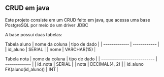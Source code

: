 ## CRUD em java

Este projeto consiste em um CRUD feito em java, que acessa uma base PostgreSQL por meio de um driver JDBC

A base possui duas tabelas:

Tabela aluno
| nome da coluna | tipo de dado |
| -------------  | ------------ |
| id_aluno       | SERIAL       |
| nome           | VARCHAR(15)  |

Tabela nota
| nome da coluna               | tipo de dado  |
| ---------------------------  | ------------- |
| id_nota                      | SERIAL        |
| nota                         | DECIMAL(4, 2) |
| id_aluno FK(aluno(id_aluno)) | INT           |
